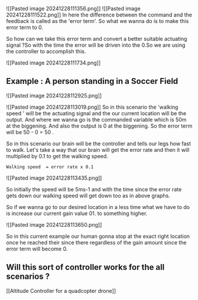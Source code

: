 ![[Pasted image 20241228111356.png]]
![[Pasted image 20241228111522.png]]
In here the difference between the command and the feedback is called as the 'error term'. So what we wanna do is to make this error term to 0.

So how can we take this error term and convert a better suitable actuating signal ?So with the time the error will be driven into the 0.So we are using the controller to accomplish this.

![[Pasted image 20241228111734.png]]
## Example : A person standing in a Soccer Field

![[Pasted image 20241228112925.png]]

![[Pasted image 20241228113019.png]]
So in this scenario the 'walking speed ' will be the actuating signal and the our current location will be the output. And where we wanna go is the commanded variable which is 50m at the biggening.  And also the output is 0 at the biggening. So the error term will be 50 - 0 = 50 .  

So in this scenario our brain will be the controller and tells our legs how fast to walk.
Let's take a way that our brain will get the error rate and then it will multiplied by 0.1 to get the walking speed.

```
Walking speed  = error rate x 0.1
```

![[Pasted image 20241228113435.png]]

So initially the speed will be 5ms-1 and with the time since the error rate gets down our walking speed will get down too as in above graphs.

 So if we wanna go to our desired location in a less time what we have to do is increase our current gain value 01. to something higher.

![[Pasted image 20241228113650.png]]

So in this current example our human gonna stop at the exact right location once he reached their since there regardless of the gain amount since the error term will become 0.

## Will this sort of controller works for the all scenarios ?

[[Altitude Controller for a quadcopter drone]]
